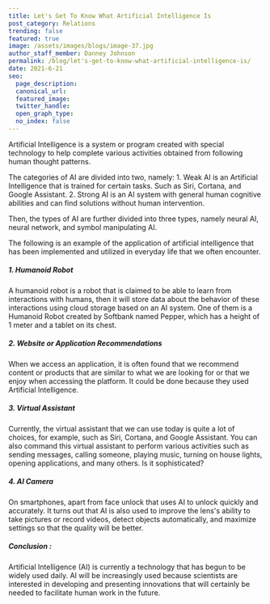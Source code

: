 ```yaml
---
title: Let's Get To Know What Artificial Intelligence Is
post_category: Relations
trending: false
featured: true
image: /assets/images/blogs/image-37.jpg
author_staff_member: Danney Johnson
permalink: /blog/let's-get-to-know-what-artificial-intelligence-is/
date: 2021-6-21
seo:
  page_description:
  canonical_url:
  featured_image: 
  twitter_handle:
  open_graph_type:
  no_index: false
---
```


Artificial Intelligence is a system or program created with special technology to help complete various activities obtained from following human thought patterns.

The categories of AI are divided into two, namely: 1. Weak AI is an Artificial Intelligence that is trained for certain tasks. Such as Siri, Cortana, and Google Assistant. 2. Strong AI is an AI system with general human cognitive abilities and can find solutions without human intervention.

Then, the types of AI are further divided into three types, namely neural AI, neural network, and symbol manipulating AI.

The following is an example of the application of artificial intelligence that has been implemented and utilized in everyday life that we often encounter.

##### 1\. Humanoid Robot

A humanoid robot is a robot that is claimed to be able to learn from interactions with humans, then it will store data about the behavior of these interactions using cloud storage based on an AI system. One of them is a Humanoid Robot created by Softbank named Pepper, which has a height of 1 meter and a tablet on its chest.

##### 2\. Website or Application Recommendations

When we access an application, it is often found that we recommend content or products that are similar to what we are looking for or that we enjoy when accessing the platform. It could be done because they used Artificial Intelligence.

##### 3\. Virtual Assistant

Currently, the virtual assistant that we can use today is quite a lot of choices, for example, such as Siri, Cortana, and Google Assistant. You can also command this virtual assistant to perform various activities such as sending messages, calling someone, playing music, turning on house lights, opening applications, and many others. Is it sophisticated?

##### 4\. AI Camera

On smartphones, apart from face unlock that uses AI to unlock quickly and accurately. It turns out that AI is also used to improve the lens's ability to take pictures or record videos, detect objects automatically, and maximize settings so that the quality will be better.

##### Conclusion :

Artificial Intelligence (AI) is currently a technology that has begun to be widely used daily. AI will be increasingly used because scientists are interested in developing and presenting innovations that will certainly be needed to facilitate human work in the future.
